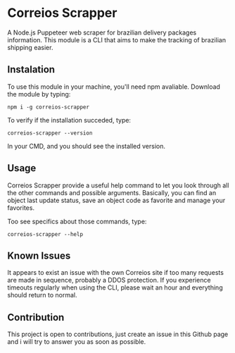 # Correios Scrapper
A Node.js Puppeteer web scraper for brazilian delivery packages information. This module is a CLI that aims to make the tracking of brazilian shipping easier.

## Instalation
To use this module in your machine, you'll need npm avaliable. Download the module by typing:

```npm i -g correios-scrapper```

To verify if the installation succeded, type:

```correios-scrapper --version``` 

In your CMD, and you should see the installed version.

## Usage
Correios Scrapper provide a useful help command to let you look through all the other commands and possible arguments. Basically, you can find an object last update status, save an object code as favorite and manage your favorites.

Too see specifics about those commands, type:

```correios-scrapper --help```

## Known Issues
It appears to exist an issue with the own Correios site if too many requests are made in sequence, probably a DDOS protection. If you experience timeouts regularly when using the CLI, please wait an hour and everything should return to normal.

## Contribution
This project is open to contributions, just create an issue in this Github page and i will try to answer you as soon as possible.